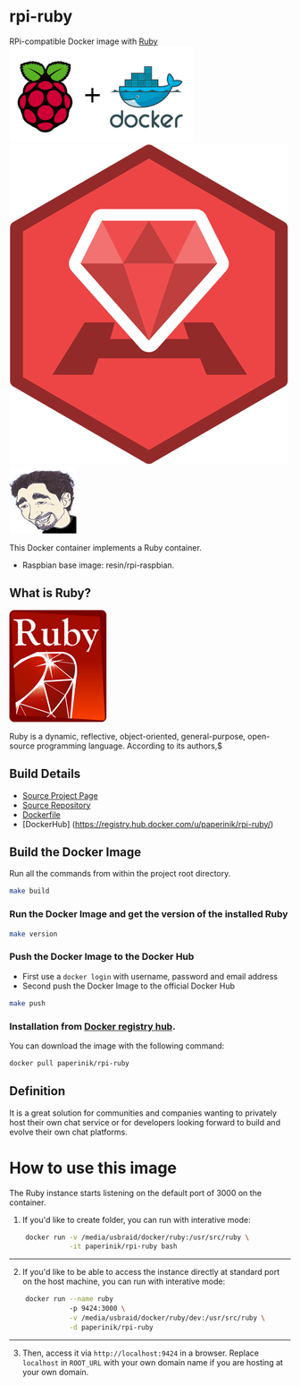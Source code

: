 # rpi-ruby

RPi-compatible Docker image with [Ruby](https://www.ruby-lang.org)
![docker_logo](https://raw.githubusercontent.com/brunocantisano/rpi-ruby/master/files/docker.png)![docker_ruby_logo](https://raw.githubusercontent.com/brunocantisano/rpi-ruby/master/files/logo-ruby.png)![docker_paperinik_logo](https://raw.githubusercontent.com/brunocantisano/rpi-ruby/master/files/docker_paperinik_120x120.png)

This Docker container implements a Ruby container.

 * Raspbian base image: resin/rpi-raspbian.

## What is Ruby?

![logo](https://raw.githubusercontent.com/docker-library/docs/master/ruby/logo.png)

Ruby is a dynamic, reflective, object-oriented, general-purpose, open-source programming language. According to its authors,$

## Build Details
- [Source Project Page](https://github.com/brunocantisano)
- [Source Repository](https://github.com/brunocantisano/rpi-ruby)
- [Dockerfile](https://github.com/brunocantisano/rpi-ruby/blob/master/Dockerfile)
- [DockerHub] (https://registry.hub.docker.com/u/paperinik/rpi-ruby/)

## Build the Docker Image
Run all the commands from within the project root directory.

```bash
make build
```

### Run the Docker Image and get the version of the installed Ruby
```bash
make version
```

### Push the Docker Image to the Docker Hub
* First use a `docker login` with username, password and email address
* Second push the Docker Image to the official Docker Hub

```bash
make push
```
 
### Installation from [Docker registry hub](https://registry.hub.docker.com/u/paperinik/rpi-ruby/).

You can download the image with the following command:

```bash
docker pull paperinik/rpi-ruby
```

Definition
----

It is a great solution for communities and companies wanting to privately host their own chat service or for developers looking forward to build and evolve their own chat platforms.

# How to use this image

The Ruby instance starts listening on the default port of 3000 on the container.

1) If you'd like to create folder, you can run with interative mode:
```bash
    docker run -v /media/usbraid/docker/ruby:/usr/src/ruby \
               -it paperinik/rpi-ruby bash
```
----

2) If you'd like to be able to access the instance directly at standard port on the host machine, you can run with interative mode:
```bash
    docker run --name ruby 
               -p 9424:3000 \
               -v /media/usbraid/docker/ruby/dev:/usr/src/ruby \
               -d paperinik/rpi-ruby 
```
----

3) Then, access it via `http://localhost:9424` in a browser.  Replace `localhost` in `ROOT_URL` with your own domain name if you are hosting at your own domain.
